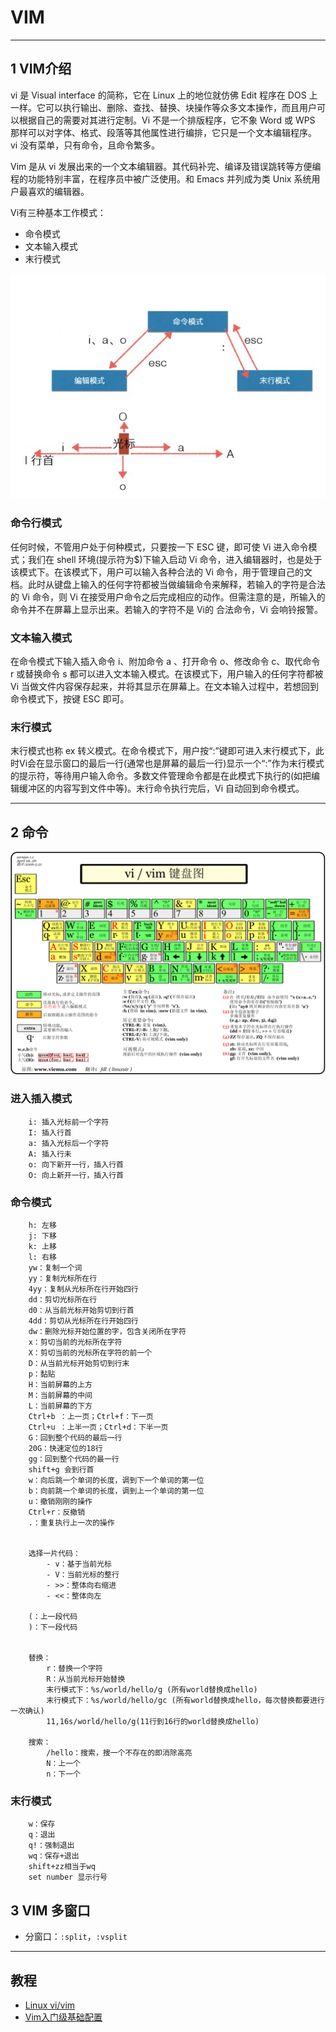 # VIM

---
## 1 VIM介绍

vi 是 Visual interface 的简称，它在 Linux 上的地位就仿佛 Edit 程序在 DOS 上一样。它可以执行输出、删除、查找、替换、块操作等众多文本操作，而且用户可以根据自己的需要对其进行定制。Vi 不是一个排版程序，它不象 Word 或 WPS 那样可以对字体、格式、段落等其他属性进行编排，它只是一个文本编辑程序。 vi 没有菜单，只有命令，且命令繁多。

Vim 是从 vi 发展出来的一个文本编辑器。其代码补完、编译及错误跳转等方便编程的功能特别丰富，在程序员中被广泛使用。和 Emacs 并列成为类 Unix 系统用户最喜欢的编辑器。

Vi有三种基本工作模式：

- 命令模式
- 文本输入模式
- 末行模式

![vim](index_files/vim.jpg)

### 命令行模式

任何时候，不管用户处于何种模式，只要按一下 ESC 键，即可使 Vi 进入命令模式；我们在 shell 环境(提示符为$)下输入启动 Vi 命令，进入编辑器时，也是处于该模式下。在该模式下，用户可以输入各种合法的 Vi 命令，用于管理自己的文档。此时从键盘上输入的任何字符都被当做编辑命令来解释，若输入的字符是合法的 Vi 命令，则 Vi 在接受用户命令之后完成相应的动作。但需注意的是，所输入的命令并不在屏幕上显示出来。若输入的字符不是 Vi的 合法命令，Vi 会响铃报警。

### 文本输入模式

在命令模式下输入插入命令 i、附加命令 a 、打开命令 o、修改命令 c、取代命令 r 或替换命令 s 都可以进入文本输入模式。在该模式下，用户输入的任何字符都被 Vi 当做文件内容保存起来，并将其显示在屏幕上。在文本输入过程中，若想回到命令模式下，按键 ESC 即可。

### 末行模式

末行模式也称 ex 转义模式。在命令模式下，用户按“:”键即可进入末行模式下，此时Vi会在显示窗口的最后一行(通常也是屏幕的最后一行)显示一个“:”作为末行模式的提示符，等待用户输入命令。多数文件管理命令都是在此模式下执行的(如把编辑缓冲区的内容写到文件中等)。末行命令执行完后，Vi 自动回到命令模式。

---
## 2 命令

![](index_files/vim.png)

### 进入插入模式

```log
    i: 插入光标前一个字符
    I: 插入行首
    a: 插入光标后一个字符
    A: 插入行未
    o: 向下新开一行，插入行首
    O: 向上新开一行，插入行首
```

### 命令模式

```log
    h: 左移
    j: 下移
    k: 上移
    l: 右移
    yw：复制一个词
    yy：复制光标所在行
    4yy：复制从光标所在行开始四行
    dd：剪切光标所在行
    d0：从当前光标开始剪切到行首
    4dd：剪切从光标所在行开始四行
    dw：删除光标开始位置的字，包含关闭所在字符
    x：剪切当前的光标所在字符
    X：剪切当前的光标所在字符的前一个
    D：从当前光标开始剪切到行末
    p：黏贴
    H：当前屏幕的上方
    M：当前屏幕的中间
    L：当前屏幕的下方
    Ctrl+b ：上一页；Ctrl+f：下一页
    Ctrl+u ：上半一页；Ctrl+d：下半一页
    G：回到整个代码的最后一行
    20G：快速定位的18行
    gg：回到整个代码的最一行
    shift+g 会到行首
    w：向后跳一个单词的长度，调到下一个单词的第一位
    b：向前跳一个单词的长度，调到上一个单词的第一位
    u：撤销刚刚的操作
    Ctrl+r：反撤销
    .：重复执行上一次的操作


    选择一片代码：
        - v：基于当前光标
        - V：当前光标的整行
        - >>：整体向右缩进
        - <<：整体向左

    (：上一段代码
    )：下一段代码


    替换：
        r：替换一个字符
        R：从当前光标开始替换
        末行模式下：%s/world/hello/g (所有world替换成hello)
        末行模式下：%s/world/hello/gc (所有world替换成hello，每次替换都要进行一次确认)
        11,16s/world/hello/g(11行到16行的world替换成hello)

    搜索：
        /hello：搜索，搜一个不存在的即消除高亮
        N：上一个
        n：下一个
```

### 末行模式

```log
    w：保存
    q：退出
    q!：强制退出
    wq：保存+退出
    shift+zz相当于wq
    set number 显示行号
```

## 3 VIM 多窗口

- 分窗口：`:split`，`:vsplit`

---
## 教程

- [Linux vi/vim](http://www.runoob.com/linux/linux-vim.html)
- [Vim入门级基础配置](https://segmentfault.com/a/1190000016330314)
